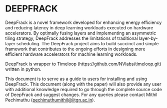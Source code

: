# DEEPFRACK
DeepFrack is a novel framework developed for enhancing energy efficiency and reducing latency in deep learning workloads executed on hardware accelerators. By optimally fusing layers and implementing an asymmetric tiling strategy, DeepFrack addresses the limitations of traditional layer-by-layer scheduling. The DeepFrack project aims to build succinct and simple framework that contributes to the ongoing efforts in designing more efficient hardware accelerators for machine learning workloads.  

DeepFrack is wrapper to Timeloop (https://github.com/NVlabs/timeloop.git) written in python.

This document is to serve as a guide to users for installing and using DeepFrack. This document (along with the paper) will also provide any user with additional knowledge required to go through the complete source code of DeepFrack and suggest changes. For any queries please contact Mithil Pechimuthu (pechimuthumithil@iitgn.ac.in).  


